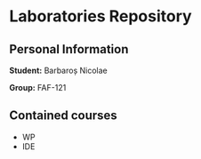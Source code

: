 
# Laboratories Repository

## Personal Information

**Student:** Barbaroș Nicolae

**Group:** FAF-121

## Contained courses

* WP
* IDE


